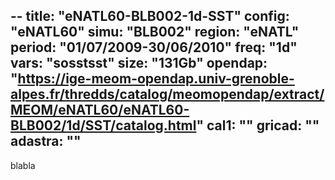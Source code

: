 --
title: "eNATL60-BLB002-1d-SST"
config: "eNATL60"
simu: "BLB002"
region: "eNATL"
period: "01/07/2009-30/06/2010"
freq: "1d"
vars: "sosstsst"
size: "131Gb"
opendap: "https://ige-meom-opendap.univ-grenoble-alpes.fr/thredds/catalog/meomopendap/extract/MEOM/eNATL60/eNATL60-BLB002/1d/SST/catalog.html"
cal1: ""
gricad: ""
adastra: ""
--


blabla
